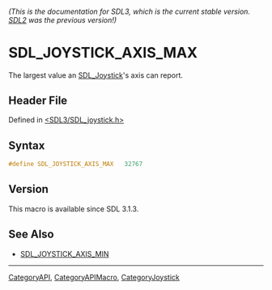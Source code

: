 ###### (This is the documentation for SDL3, which is the current stable version. [SDL2](https://wiki.libsdl.org/SDL2/) was the previous version!)
# SDL_JOYSTICK_AXIS_MAX

The largest value an [SDL_Joystick](SDL_Joystick)'s axis can report.

## Header File

Defined in [<SDL3/SDL_joystick.h>](https://github.com/libsdl-org/SDL/blob/main/include/SDL3/SDL_joystick.h)

## Syntax

```c
#define SDL_JOYSTICK_AXIS_MAX   32767
```

## Version

This macro is available since SDL 3.1.3.

## See Also

- [SDL_JOYSTICK_AXIS_MIN](SDL_JOYSTICK_AXIS_MIN)

----
[CategoryAPI](CategoryAPI), [CategoryAPIMacro](CategoryAPIMacro), [CategoryJoystick](CategoryJoystick)

